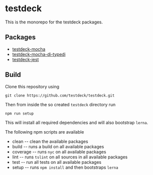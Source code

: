 # testdeck 

This is the monorepo for the testdeck packages.

## Packages

- [testdeck-mocha](./packages/testdeck-mocha)
- [testdeck-mocha-di-typedi](./packages/testdeck-mocha-di-typedi)
- [testdeck-jest](./packages/testdeck-jest)

## Build

Clone this repository using

```
git clone https://github.com/testdeck/testdeck.git
```

Then from inside the so created `testdeck` directory run

```
npm run setup
```

This will install all required dependencies and will also bootstrap `lerna`.

The following npm scripts are available

- clean    -- clean the available packages
- build    -- runs a build on all available packages
- coverage -- runs `nyc` on all available packages
- lint     -- runs `tslint` on all sources in all available packages
- test     -- run all tests on all available packages
- setup    -- runs `npm install` and then bootstraps `lerna`
